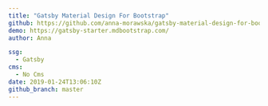 ```yaml
---
title: "Gatsby Material Design For Bootstrap"
github: https://github.com/anna-morawska/gatsby-material-design-for-bootstrap
demo: https://gatsby-starter.mdbootstrap.com/
author: Anna

ssg:
  - Gatsby
cms:
  - No Cms
date: 2019-01-24T13:06:10Z
github_branch: master
---
```

